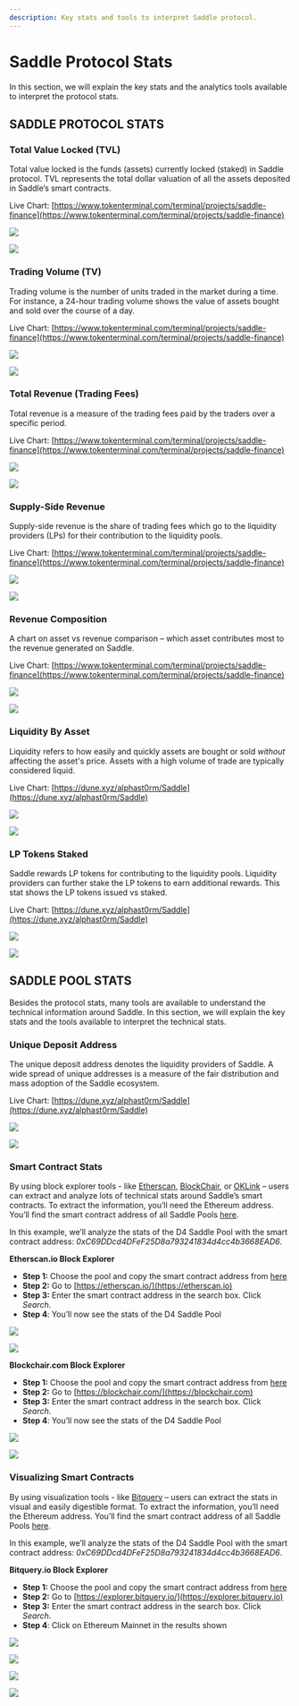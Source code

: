 ```yaml
---
description: Key stats and tools to interpret Saddle protocol.
---
```


# Saddle Protocol Stats

In this section, we will explain the key stats and the analytics tools available to interpret the protocol stats.

## **SADDLE PROTOCOL STATS**

### **Total Value Locked (TVL)**

Total value locked is the funds (assets) currently locked (staked) in Saddle protocol. TVL represents the total dollar valuation of all the assets deposited in Saddle’s smart contracts.

Live Chart: [https://www.tokenterminal.com/terminal/projects/saddle-finance](https://www.tokenterminal.com/terminal/projects/saddle-finance)

![](.gitbook/assets/TVL.png)

![](<.gitbook/assets/0 (8).png>)

### **Trading Volume (TV)**

Trading volume is the number of units traded in the market during a time. For instance, a 24-hour trading volume shows the value of assets bought and sold over the course of a day.

Live Chart: [https://www.tokenterminal.com/terminal/projects/saddle-finance](https://www.tokenterminal.com/terminal/projects/saddle-finance)

![ ](.gitbook/assets/TV.png)

![](<.gitbook/assets/1 (4) (1).png>)

### **Total Revenue (Trading Fees)**

Total revenue is a measure of the trading fees paid by the traders over a specific period.

Live Chart: [https://www.tokenterminal.com/terminal/projects/saddle-finance](https://www.tokenterminal.com/terminal/projects/saddle-finance)

![ ](<.gitbook/assets/Trading Fee.png>)

![](<.gitbook/assets/2 (11).png>)

### **Supply-Side Revenue**

Supply-side revenue is the share of trading fees which go to the liquidity providers (LPs) for their contribution to the liquidity pools.

Live Chart: [https://www.tokenterminal.com/terminal/projects/saddle-finance](https://www.tokenterminal.com/terminal/projects/saddle-finance)

![ ](<.gitbook/assets/Supply Side Rev.png>)

![](<.gitbook/assets/3 (6).png>)

### **Revenue Composition**

A chart on asset vs revenue comparison – which asset contributes most to the revenue generated on Saddle.

Live Chart: [https://www.tokenterminal.com/terminal/projects/saddle-finance](https://www.tokenterminal.com/terminal/projects/saddle-finance)

![ ](<.gitbook/assets/Rev Comp.png>)

![](<.gitbook/assets/4 (6).png>)

### **Liquidity By Asset**

Liquidity refers to how easily and quickly assets are bought or sold _without_ affecting the asset's price. Assets with a high volume of trade are typically considered liquid.

Live Chart: [https://dune.xyz/alphast0rm/Saddle](https://dune.xyz/alphast0rm/Saddle)

![ ](<.gitbook/assets/Asset Liquidity.png>)

![](<.gitbook/assets/5 (9).png>)

### **LP Tokens Staked**

Saddle rewards LP tokens for contributing to the liquidity pools. Liquidity providers can further stake the LP tokens to earn additional rewards. This stat shows the LP tokens issued vs staked.

Live Chart: [https://dune.xyz/alphast0rm/Saddle](https://dune.xyz/alphast0rm/Saddle)

![ ](<.gitbook/assets/LP Staked.png>)

![](.gitbook/assets/6.png)

## **SADDLE POOL STATS**

Besides the protocol stats, many tools are available to understand the technical information around Saddle. In this section, we will explain the key stats and the tools available to interpret the technical stats.

### **Unique Deposit Address**

The unique deposit address denotes the liquidity providers of Saddle. A wide spread of unique addresses is a measure of the fair distribution and mass adoption of the Saddle ecosystem.

Live Chart: [https://dune.xyz/alphast0rm/Saddle](https://dune.xyz/alphast0rm/Saddle)

![ ](<.gitbook/assets/Unique Dep Address.png>)

![](<.gitbook/assets/7 (4).png>)

### **Smart Contract Stats**

By using block explorer tools - like [Etherscan](https://etherscan.io), [BlockChair](https://blockchair.com), or [OKLink](https://www.oklink.com) – users can extract and analyze lots of technical stats around Saddle’s smart contracts. To extract the information, you’ll need the Ethereum address. You’ll find the smart contract address of all Saddle Pools [here](https://docs.saddle.finance/contracts).

In this example, we’ll analyze the stats of the D4 Saddle Pool with the smart contract address: _0xC69DDcd4DFeF25D8a793241834d4cc4b3668EAD6_.

**Etherscan.io Block Explorer**

- **Step 1:** Choose the pool and copy the smart contract address from [here](https://docs.saddle.finance/contracts)
- **Step 2:** Go to [https://etherscan.io/](https://etherscan.io)
- **Step 3:** Enter the smart contract address in the search box. Click _Search_.
- **Step 4**: You’ll now see the stats of the D4 Saddle Pool

![ ](.gitbook/assets/Explorer.png)

![](<.gitbook/assets/8 (6).png>)

**Blockchair.com Block Explorer**

- **Step 1:** Choose the pool and copy the smart contract address from [here](https://docs.saddle.finance/contracts)
- **Step 2:** Go to [https://blockchair.com/](https://blockchair.com)
- **Step 3:** Enter the smart contract address in the search box. Click _Search_.
- **Step 4**: You’ll now see the stats of the D4 Saddle Pool

![ ](<.gitbook/assets/Explorer 2.png>)

![](<.gitbook/assets/9 (9).png>)

### **Visualizing Smart Contracts**

By using visualization tools - like [Bitquery](https://explorer.bitquery.io) – users can extract the stats in visual and easily digestible format. To extract the information, you’ll need the Ethereum address. You’ll find the smart contract address of all Saddle Pools [here](https://docs.saddle.finance/contracts).

In this example, we’ll analyze the stats of the D4 Saddle Pool with the smart contract address: _0xC69DDcd4DFeF25D8a793241834d4cc4b3668EAD6_.

**Bitquery.io Block Explorer**

- **Step 1:** Choose the pool and copy the smart contract address from [here](https://docs.saddle.finance/contracts)
- **Step 2:** Go to [https://explorer.bitquery.io/](https://explorer.bitquery.io)
- **Step 3:** Enter the smart contract address in the search box. Click _Search_.
- **Step 4**: Click on Ethereum Mainnet in the results shown

![](<.gitbook/assets/10 (7).png>)

![ ](<.gitbook/assets/Visual 1.png>)

![ ](<.gitbook/assets/Visual 2.png>)

![](<.gitbook/assets/11 (4).png>)

